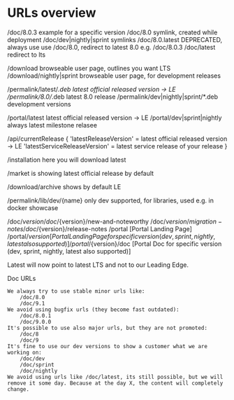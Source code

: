 # URLs overview

/doc/8.0.3								example for a specific version
/doc/8.0                                symlink, created while deployment
/doc/dev|nightly|sprint                 symlinks
/doc/8.0.latest                         DEPRECATED, always use use /doc/8.0, redirect to latest 8.0 e.g. /doc/8.0.3 
/doc/latest								redirect to lts 

/download                               browseable user page, outlines you want LTS
/download/nightly|sprint			    browseable user page, for development releases





/permalink/latest/*.deb                 latest official released version -> LE
/permalink/8.0/*.deb                    latest 8.0 release
/permalink/dev|nightly|sprint/*.deb     development versions

/portal/latest                          latest official released version -> LE
/portal/dev|sprint|nightly              always latest milestone relasee

/api/currentRelease
{ 
	'latestReleaseVersion' = latest official released version -> LE
    'latestServiceReleaseVersion' = latest service release of your release
}

/installation                          here you will download latest

/market                                is showing latest official release by default

/download/archive                      shows by default LE

/permalink/lib/dev/{name}              only dev supported, for libraries, used e.g. in docker showcase


/doc/${version}
/doc/${version}/new-and-noteworthy
/doc/${version}/migration-notes
/doc/${version}/release-notes
/portal [Portal Landing Page]
/portal/${version} [Portal Landing Page for specific version (dev, sprint, nightly, latest also supported)]
/portal/${version}/doc [Portal Doc for specific version (dev, sprint, nightly, latest also supported)]







Latest will now point to latest LTS and not to our Leading Edge.

Doc URLs

    We always try to use stable minor urls like:
        /doc/8.0
        /doc/9.1
    We avoid using bugfix urls (they become fast outdated):
        /doc/8.0.1
        /doc/9.0.0
    It's possible to use also major urls, but they are not promoted:
        /doc/8
        /doc/9 
    It's fine to use our dev versions to show a customer what we are working on:
        /doc/dev
        /doc/sprint
        /doc/nightly
    We avoid using urls like /doc/latest, its still possible, but we will remove it some day. Because at the day X, the content will completely change.